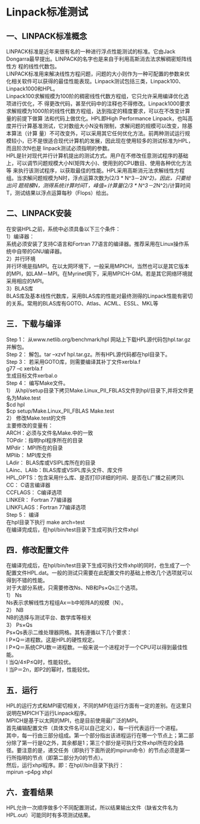 Linpack标准测试
===
一、LINPACK标准概念
---

LINPACK标准是近年来很有名的一种进行浮点性能测试的标准。它由Jack Dongarra最早提出。LINPACK的名字也是来自于利用高斯消去法求解稠密矩阵线性方
程的线性代数包。<br>LINPACK标准用来解决线性方程问题，问题的大小则作为一种可配置的参数来优化相关软件可以获得的最佳性能表现。Linpack测试包括三类，Linpack100、Linpack1000和HPL。<br>Linpack100求解规模为100阶的稠密线性代数方程组，它只允许采用编译优化选项进行优化，不
得更改代码，甚至代码中的注释也不得修改。Linpack1000要求求解规模为1000阶的线性代数方程组，达到指定的精度要求，可以在不改变计算量的前提下做算
法和代码上做优化。HPL即High Performance Linpack，也叫高度并行计算基准测试，它对数组大小N没有限制，求解问题的规模可以改变，除基本算法（计算
量）不可改变外，可以采用其它任何优化方法。前两种测试运行规模较小，已不是很适合现代计算机的发展，因此现在使用较多的测试标准为HPL，而且阶次N也是
linpack测试必须指明的参数。<br>
HPL是针对现代并行计算机提出的测试方式。用户在不修改任意测试程序的基础上，可以调节问题规模大小N(矩阵大小)、使用到的CPU数目、使用各种优化方法等
来执行该测试程序，以获取最佳的性能。HPL采用高斯消元法求解线性方程组。当求解问题规模为N时，浮点运算次数为(2/3 * N^3－2*N^2)。因此，只要给出问
题规模N，测得系统计算时间T，峰值=计算量(2/3 * N^3－2*N^2)/计算时间T，测试结果以浮点运算每秒（Flops）给出。<br>

二、LINPACK安装
---

在安装HPL之前，系统中必须具备以下三个条件：<br>
1）编译器：<br>
系统必须安装了支持C语言和Fortran 77语言的编译器。推荐采用在Linux操作系统中自带的GNU编译器。<br>
2）并行环境<br>
并行环境是指MPI。在以太网环境下，一般采用MPICH，当然也可以是其它版本的MPI，如LAM－MPI。在Myrinet网下，采用MPICH-GM。若是其它网络环境就采用相应的MPI。<br>
3）BLAS库<br>
BLAS库及基本线性代数库，采用BLAS库的性能对最终测得的Linpack性能有密切的关系。常用的BLAS库有GOTO、Atlas、ACML、ESSL、MKL等<br>

三．下载与编译
---

Step 1：   从www.netlib.org/benchmark/hpl 网站上下载HPL源代码包hpl.tar.gz并解包。<br>
Step 2：   解包。tar –xzvf hpl.tar.gz。所有HPL源代码都在hpl目录下。<br>
Step 3：   若采用GOTO库，则需要编译其补丁文件xerbla.f<br>
g77 –c xerbla.f<br>
生成目标文件xerbal.o<br>
Step 4：   编写Make文件。<br>
1） 从hpl/setup目录下拷贝Make.Linux_PII_FBLAS文件到hpl/目录下,并将文件更名为Make.test<br>
$cd hpl<br>
$cp setup/Make.Linux_PII_FBLAS Make.test<br>
2） 修改Make.test的文件<br>
主要修改的变量有：<br>
ARCH：必须与文件名Make.<arch>中的<arch>一致<br>
TOPdir：指明hpl程序所在的目录<br>
MPdir： MPI所在的目录<br>
MPlib： MPI库文件<br>
LAdir： BLAS库或VSIPL库所在的目录<br>
LAinc、LAlib：BLAS库或VSIPL库头文件、库文件<br>
HPL_OPTS：包含采用什么库、是否打印详细的时间、是否在L广播之前拷贝L<br>
CC：      C语言编译器<br>
CCFLAGS： C编译选项<br>
LINKER： Fortran 77编译器<br>
LINKFLAGS：Fortran 77编译选项<br>
Step 5：   编译<br>
在hpl目录下执行  make arch=test<br>
在编译完成后，在hpl/bin/test目录下生成可执行文件xhpl<br>
 
 四．修改配置文件
 ---
 
在编译完成后，在hpl/bin/test目录下生成可执行文件xhpl的同时，也生成了一个配置文件HPL.dat。一般的测试只需要在此配置文件的基础上修改几个选项就可以得到不错的性能。<br>
对于大部分系统，只需要修改Ns、NB和Ps×Qs三个选项。<br>
 1） Ns<br>
Ns表示求解线性方程组Ax＝b中矩阵A的规模（N）。<br>
  2） NB<br>
NB的选择与测试平台、数学库等相关<br>
  3） Ps×Qs<br>
Ps×Qs表示二维处理器网格。其有遵循以下几个要求：<br>
l P×Q＝进程数。这是HPL的硬性规定。<br>
l P×Q＝系统CPU数＝进程数。一般来说一个进程对于一个CPU可以得到最佳性能。<br>
l 当Q/4≤P≤Q时，性能较优。<br>
l 当P＝2n，即P2的幂时，性能较优。<br>

  五．运行
  ---
  
HPL的运行方式和MPI密切相关，不同的MPI在运行方面有一定的差别。在这里只说明在MPICH下运行Linpack程序。<br>
MPICH是基于以太网的MPI，也是目前使用最广泛的MPI。<br>
首先编辑配置文件<p4file>（具体文件名可以自己定义），<p4file>每一行代表运行一个进程。<br>
其中，每一行由三部分组成。第一个部分指出该进程运行在哪一个节点上；第二部分除了第一行是0之外，其余都是1；第三个部分是可执行文件xhpl所在的全路径。要注意的是，递交任务（即执行下面所说的mpirun命令）的节点必须是第一行所指明的节点（即第二部分为0的节点）。<br>
然后，运行xhpl程序。即：在hpl/<arch>/bin目录下执行：<br>
mpirun –p4pg <p4file> xhpl<br>
 
  六．查看结果
  ---
  
HPL允许一次顺序做多个不同配置测试，所以结果输出文件（缺省文件名为HPL.out）可能同时有多项测试结果。<br>

